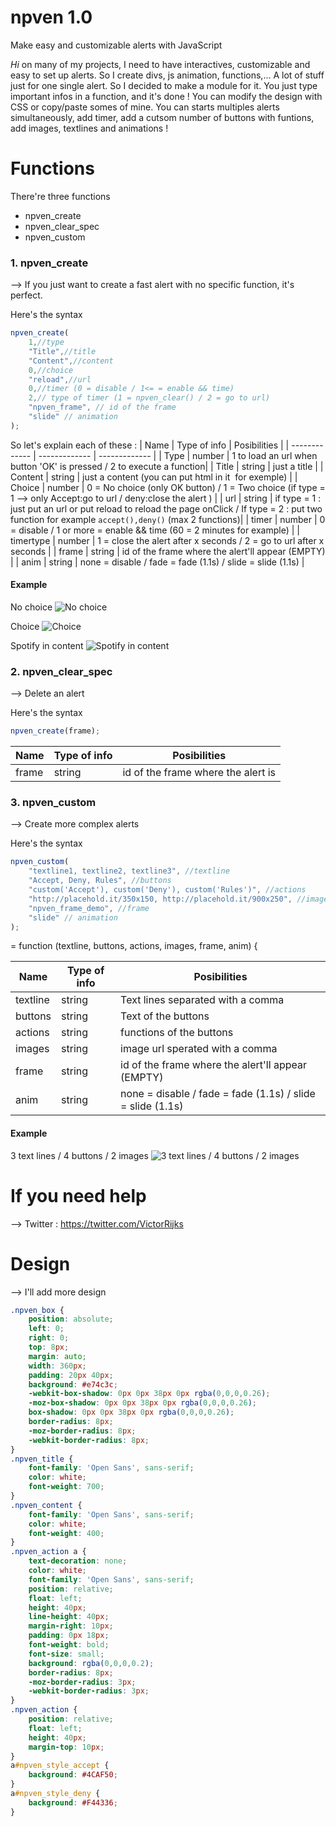 # npven 1.0
Make easy and customizable alerts with JavaScript

*Hi*
on many of my projects, I need to have interactives, customizable and easy to set up alerts. So I create divs, js animation, functions,... A lot of stuff just for one single alert. So I decided to make a module for it. You just type important infos in a function, and it's done ! You can modify the design with CSS or copy/paste somes of mine. You can starts multiples alerts simultaneously, add timer, add a cutsom number of buttons with funtions, add images, textlines and animations !

# Functions

There're three functions

  - npven_create
  - npven_clear_spec
  - npven_custom

### 1. npven_create

--> If you just want to create a fast alert with no specific function, it's perfect.

Here's the syntax
```javascript
npven_create(
	1,//type
	"Title",//title
	"Content",//content
	0,//choice
	"reload",//url
	0,//timer (0 = disable / 1<= = enable && time)
	2,// type of timer (1 = npven_clear() / 2 = go to url)
	"npven_frame", // id of the frame
	"slide" // animation
);
```
So let's explain each of these :
| Name  | Type of info | Posibilities |
| ------------- | ------------- | ------------- |
| Type  | number  | 1 to load an url when button 'OK' is pressed / 2 to execute a function|
| Title | string  | just a title |
| Content  | string  | just a content (you can put html in it <img> for exemple)  |
| Choice  | number  | 0 = No choice (only OK button) / 1 = Two choice (if type = 1 --> only Accept:go to url / deny:close the alert ) |
| url  | string  | if type = 1 : just put an url or put reload to reload the page onClick / If type = 2 : put two function for example ``` accept(),deny() ``` (max 2 functions)|
| timer  | number  | 0 = disable / 1 or more = enable && time (60 = 2 minutes for example)  |
| timertype | number  | 1 = close the alert after x seconds / 2 = go to url after x seconds |
| frame | string  | id of the frame where the alert'll appear (EMPTY) |
| anim | string  | none = disable / fade = fade (1.1s) / slide = slide (1.1s) |

#### Example

No choice
![No choice](http://i.imgur.com/xn3GBOQ.png)

Choice
![Choice](http://i.imgur.com/iDuALNC.png)

Spotify in content
![Spotify in content](http://i.imgur.com/eYkZjhN.png)


### 2. npven_clear_spec

--> Delete an alert

Here's the syntax
```javascript
npven_create(frame);
```


| Name  | Type of info | Posibilities |
| ------------- | ------------- | ------------- |
| frame  | string  |  id of the frame where the alert is


### 3. npven_custom
--> Create more complex alerts

Here's the syntax
```javascript
npven_custom(
	"textline1, textline2, textline3", //textline
	"Accept, Deny, Rules", //buttons
	"custom('Accept'), custom('Deny'), custom('Rules')", //actions
	"http://placehold.it/350x150, http://placehold.it/900x250", //images
	"npven_frame_demo", //frame
	"slide" // animation
);
```
 = function (textline, buttons, actions, images, frame, anim) {


| Name  | Type of info | Posibilities |
| ------------- | ------------- | ------------- |
| textline  | string  |  Text lines separated with a comma |
| buttons  | string  |  Text of the buttons |
| actions  | string  |  functions of the buttons |
| images  | string  |  image url sperated with a comma |
| frame  | string  |  id of the frame where the alert'll appear (EMPTY) |
| anim  | string  |  none = disable / fade = fade (1.1s) / slide = slide (1.1s) |

#### Example

3 text lines / 4 buttons / 2 images
![3 text lines / 4 buttons / 2 images](http://i.imgur.com/ivV2v8n.png)

# If you need help 

--> Twitter : https://twitter.com/VictorRijks


# Design

--> I'll add more design

```css
.npven_box {
    position: absolute;
    left: 0;
    right: 0;
    top: 8px;
    margin: auto;
    width: 360px;
    padding: 20px 40px;
    background: #e74c3c;
    -webkit-box-shadow: 0px 0px 38px 0px rgba(0,0,0,0.26);
    -moz-box-shadow: 0px 0px 38px 0px rgba(0,0,0,0.26);
    box-shadow: 0px 0px 38px 0px rgba(0,0,0,0.26);
    border-radius: 8px;
    -moz-border-radius: 8px;
    -webkit-border-radius: 8px;
}
.npven_title {
    font-family: 'Open Sans', sans-serif;
    color: white;
    font-weight: 700;
}
.npven_content {
    font-family: 'Open Sans', sans-serif;
    color: white;
    font-weight: 400;
}
.npven_action a {
    text-decoration: none;
    color: white;
    font-family: 'Open Sans', sans-serif;
    position: relative;
    float: left;
    height: 40px;
    line-height: 40px;
    margin-right: 10px;
    padding: 0px 18px;
    font-weight: bold;
    font-size: small;
    background: rgba(0,0,0,0.2);
    border-radius: 8px;
    -moz-border-radius: 3px;
    -webkit-border-radius: 3px;
}
.npven_action {
    position: relative;
    float: left;
    height: 40px;
    margin-top: 10px;
}
a#npven_style_accept {
    background: #4CAF50;
}
a#npven_style_deny {
    background: #F44336;
}
```


